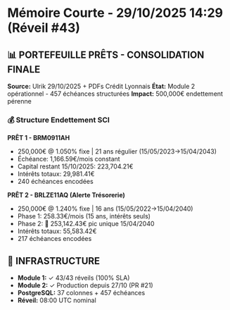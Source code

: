 # Mémoire Courte - 29/10/2025 14:29 (Réveil #43)

## 📊 PORTEFEUILLE PRÊTS - CONSOLIDATION FINALE
**Source:** Ulrik 29/10/2025 + PDFs Crédit Lyonnais
**État:** Module 2 opérationnel - 457 échéances structurées
**Impact:** 500,000€ endettement pérenne

### 💰 Structure Endettement SCI

**PRÊT 1 - BRM0911AH**
- 250,000€ @ 1.050% fixe | 21 ans régulier (15/05/2023→15/04/2043)
- Échéance: 1,166.59€/mois constant
- Capital restant 15/10/2025: 223,704.21€
- Intérêts totaux: 29,981.41€
- 240 échéances encodées

**PRÊT 2 - BRLZE11AQ (Alerte Trésorerie)**
- 250,000€ @ 1.240% fixe | 16 ans (15/05/2022→15/04/2040)
- Phase 1: 258.33€/mois (15 ans, intérêts seuls)
- Phase 2: 🚨 253,142.43€ pic unique 15/04/2040
- Intérêts totaux: 55,583.42€
- 217 échéances encodées

## 🔧 INFRASTRUCTURE
- **Module 1:** ✓ 43/43 réveils (100% SLA)
- **Module 2:** ✓ Production depuis 27/10 (PR #21)
- **PostgreSQL:** 37 colonnes + 457 échéances
- **Réveil:** 08:00 UTC nominal